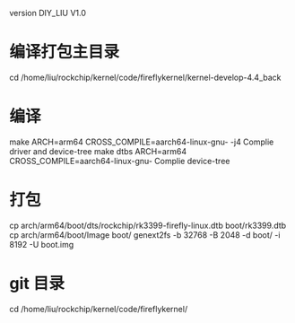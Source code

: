 version DIY_LIU V1.0
# 编译打包主目录
cd /home/liu/rockchip/kernel/code/fireflykernel/kernel-develop-4.4_back
# 编译
make ARCH=arm64 CROSS_COMPILE=aarch64-linux-gnu- -j4  Complie driver and device-tree
make dtbs ARCH=arm64 CROSS_COMPILE=aarch64-linux-gnu-  Complie device-tree
# 打包
cp arch/arm64/boot/dts/rockchip/rk3399-firefly-linux.dtb boot/rk3399.dtb
cp arch/arm64/boot/Image boot/
genext2fs -b 32768 -B 2048 -d boot/ -i 8192 -U boot.img
# git 目录
cd /home/liu/rockchip/kernel/code/fireflykernel/
